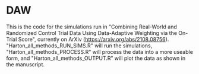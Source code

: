 # DAW

This is the code for the simulations run in "Combining Real-World and Randomized Control Trial Data Using Data-Adaptive Weighting via the On-Trial Score", currently on ArXiv (https://arxiv.org/abs/2108.08756). "Harton_all_methods_RUN_SIMS.R" will run the simulations, "Harton_all_methods_PROCESS.R" will process the data into a more useable form, and "Harton_all_methods_OUTPUT.R" will plot the data as shown in the manuscript.
